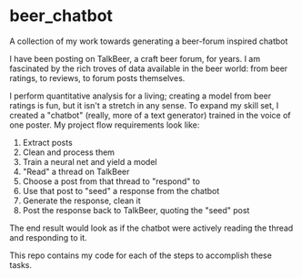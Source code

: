 # beer_chatbot
A collection of my work towards generating a beer-forum inspired chatbot

I have been posting on TalkBeer, a craft beer forum, for years. I am fascinated by the rich troves of data available in the beer world: from beer ratings, to reviews, to forum posts themselves. 

I perform quantitative analysis for a living; creating a model from beer ratings is fun, but it isn't a stretch in any sense. To expand my skill set, I created a "chatbot" (really, more of a text generator) trained in the voice of one poster. My project flow requirements look like: 

1) Extract posts 
2) Clean and process them
3) Train a neural net and yield a model
5) "Read" a thread on TalkBeer
6) Choose a post from that thread to "respond" to
7) Use that post to "seed" a response from the chatbot
8) Generate the response, clean it
9) Post the response back to TalkBeer, quoting the "seed" post

The end result would look as if the chatbot were actively reading the thread and responding to it. 

This repo contains my code for each of the steps to accomplish these tasks. 
